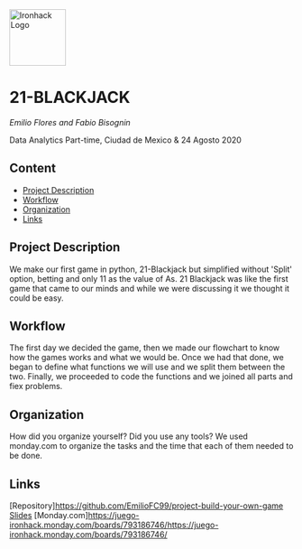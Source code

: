 <img src="https://bit.ly/2VnXWr2" alt="Ironhack Logo" width="100"/>

# 21-BLACKJACK
*Emilio Flores and Fabio Bisognin*

Data Analytics Part-time, Ciudad de Mexico & 24 Agosto 2020

## Content
- [Project Description](#project-description)
- [Workflow](#workflow)
- [Organization](#organization)
- [Links](#links)

<a name="project-description"></a>

## Project Description
We make our first game in python, 21-Blackjack but simplified without 'Split' option, betting and only 11 as the value of As.
21 Blackjack was like the first game that came to our minds and while we were discussing it we thought it could be easy.

<a name="workflow"></a>

## Workflow
The first day we decided the game, then we made our flowchart to know how the games works and what we would be. 
Once we had that done, we began to define what functions we will use and we split them between the two. Finally, we proceeded to code the functions and we joined all parts and fiex problems.

<a name="organization"></a>

## Organization
How did you organize yourself? Did you use any tools?
We used monday.com to organize the tasks and the time that each of them needed to be done.
<a name="links"></a>

## Links
[Repository]https://github.com/EmilioFC99/project-build-your-own-game  
[Slides](https://slides.com/)
[Monday.com]https://juego-ironhack.monday.com/boards/793186746/https://juego-ironhack.monday.com/boards/793186746/ 
